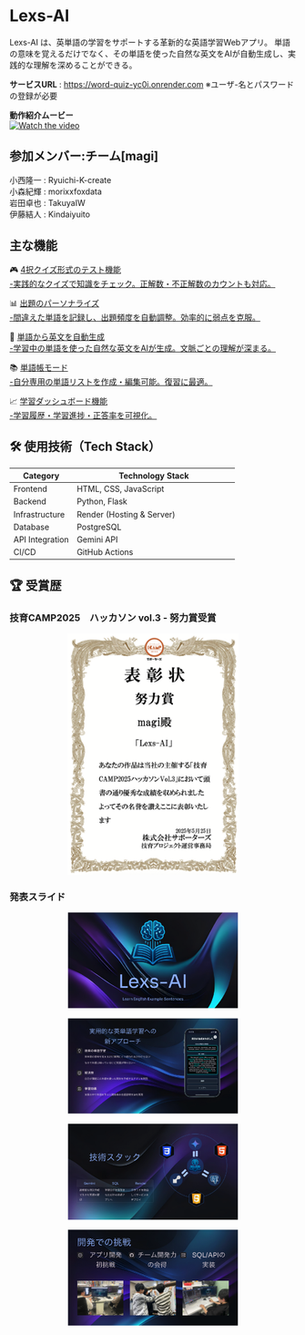# Lexs-AI
Lexs-AI は、英単語の学習をサポートする革新的な英語学習Webアプリ。
単語の意味を覚えるだけでなく、その単語を使った自然な英文をAIが自動生成し、実践的な理解を深めることができる。

**サービスURL** : https://word-quiz-yc0i.onrender.com
※ユーザ-名とパスワードの登録が必要

**動作紹介ムービー**\
[![Watch the video](https://img.youtube.com/vi/KWuDLSS8ywU/hqdefault.jpg)](https://www.youtube.com/watch?v=KWuDLSS8ywU)

## 参加メンバー:チーム[magi]
小西隆一 : Ryuichi-K-create\
小森紀輝 : morixxfoxdata\
岩田卓也 : TakuyaIW\
伊藤結人 : Kindaiyuito

## 主な機能
🎮 <ins>4択クイズ形式のテスト機能<ins>\
-実践的なクイズで知識をチェック。正解数・不正解数のカウントも対応。

📊 <ins>出題のパーソナライズ<ins>\
-間違えた単語を記録し、出題頻度を自動調整。効率的に弱点を克服。

🧠 <ins>単語から英文を自動生成<ins>\
-学習中の単語を使った自然な英文をAIが生成。文脈ごとの理解が深まる。

📚 <ins>単語帳モード<ins>\
-自分専用の単語リストを作成・編集可能。復習に最適。

📈 <ins>学習ダッシュボード機能<ins>\
-学習履歴・学習進捗・正答率を可視化。


## 🛠 使用技術（Tech Stack）
| Category            | Technology Stack                                          |
|---------------------|-----------------------------------------------------------|
| Frontend            | HTML, CSS, JavaScript                                     |
| Backend             | Python, Flask                                             |
| Infrastructure      | Render (Hosting & Server)                                 |
| Database            | PostgreSQL                                                |
| API Integration     | Gemini API                                                |
| CI/CD               | GitHub Actions  　　　　　　　　　　　　                      |

## 🏆 受賞歴
### 技育CAMP2025　ハッカソン vol.3 - 努力賞受賞
<p align="center">
  <img src="assets/努力賞_magi.png" alt="Lexs-AI" width="300">
</p>

### 発表スライド
<p align="center">
  <img src="assets/slide1.png" alt="slide1" width="300">
</p>
<p align="center">
  <img src="assets/slide2.png" alt="slide2" width="300">
</p>
<p align="center">
  <img src="assets/slide3.png" alt="slide3" width="300">
</p>
<p align="center">
  <img src="assets/slide4.png" alt="slide4" width="300">
</p>